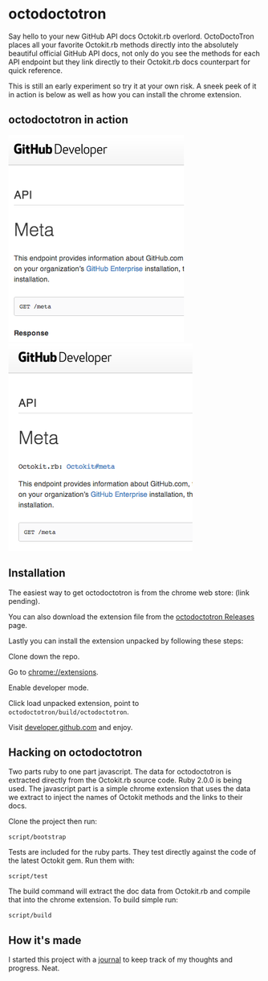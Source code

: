 # octodoctotron

Say hello to your new GitHub API docs Octokit.rb overlord. OctoDoctoTron places
all your favorite Octokit.rb methods directly into the absolutely beautiful 
official GitHub API docs, not only do you see the methods for each API endpoint
but they link directly to their Octokit.rb docs counterpart for quick reference.

This is still an early experiment so try it at your own risk. A sneek peek of it
in action is below as well as how you can install the chrome extension.

## octodoctotron in action

![GitHub API docs before](/build/screenshots/api-docs-before.png?raw=true)
![GitHub API docs after](/build/screenshots/api-docs-after.png?raw=true)

## Installation

The easiest way to get octodoctotron is from the chrome web store: (link
pending).

You can also download the extension file from the [octodoctotron Releases](
https://github.com/joeyw/octodoctotron/releases) page.

Lastly you can install the extension unpacked by following these steps:

Clone down the repo.

Go to [chrome://extensions](chrome://extensions).

Enable developer mode.

Click load unpacked extension, point to `octodoctotron/build/octodoctotron`.

Visit [developer.github.com](http://developer.github.com) and enjoy.

## Hacking on octodoctotron

Two parts ruby to one part javascript. The data for octodoctotron is extracted
directly from the Octokit.rb source code. Ruby 2.0.0 is being used. The javascript
part is a simple chrome extension that uses the data we extract to inject the
names of Octokit methods and the links to their docs.

Clone the project then run:

	script/bootstrap

Tests are included for the ruby parts. They test directly against the code of
the latest Octokit gem. Run them with:

	script/test

The build command will extract the doc data from Octokit.rb and compile that
into the chrome extension. To build simple run:

	script/build

## How it's made

I started this project with a [journal](Journal.md) to keep track of my thoughts
and progress. Neat.
